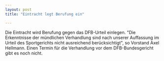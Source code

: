 ```yaml
---
layout: post
title: "Eintracht legt Berufung ein"

---
```


Die Eintracht wird Berufung gegen das DFB-Urteil einlegen. "Die Erkenntnisse der mündlichen Verhandlung sind nach unserer Auffassung im Urteil des Sportgerichts nicht ausreichend berücksichtigt", so Vorstand Axel Hellmann. Einen Termin für die Verhandlung vor dem DFB-Bundesgericht gibt es noch nicht.


